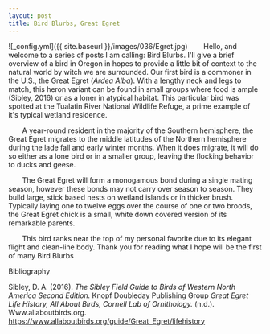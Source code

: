 ```yaml
---
layout: post
title: Bird Blurbs, Great Egret
---
```


![_config.yml]({{ site.baseurl }}/images/036/Egret.jpg)
&nbsp;&nbsp;&nbsp;&nbsp;&nbsp;&nbsp; Hello, and welcome to a series of posts I am calling: Bird Blurbs. I'll give a brief overview of a bird in Oregon in hopes to provide a little bit of context to the natural world by witch we are surrounded. Our first bird is a commoner in the U.S., the Great Egret (*Ardea Alba*). With a lengthy neck and legs to match, this heron variant can be found in small groups where food is ample (Sibley, 2016) or as a loner in atypical habitat. This particular bird was spotted at the Tualatin River National Wildlife Refuge, a prime example of it's typical wetland residence.

&nbsp;&nbsp;&nbsp;&nbsp;&nbsp;&nbsp; A year-round resident in the majority of the Southern hemisphere, the Great Egret migrates to the middle latitudes of the Northern hemisphere during the lade fall and early winter months. When it does migrate, it will do so either as a lone bird or in a smaller group, leaving the flocking behavior to ducks and geese. 

&nbsp;&nbsp;&nbsp;&nbsp;&nbsp;&nbsp; The Great Egret will form a monogamous bond during a single mating season, however these bonds may not carry over season to season. They build large, stick based nests on wetland islands or in thicker brush. Typically laying one to twelve eggs over the course of one or two broods, the Great Egret chick is a small, white down covered version of its remarkable parents. 

&nbsp;&nbsp;&nbsp;&nbsp;&nbsp;&nbsp; This bird ranks near the top of my personal favorite due to its elegant flight and clean-line body. Thank you for reading what I hope will be the first of many Bird Blurbs


Bibliography

Sibley, D. A. (2016). *The Sibley Field Guide to Birds of Western North America Second Edition.* Knopf Doubleday Publishing Group
*Great Egret Life History, All About Birds, Cornell Lab of Ornithology.* (n.d.). Www.allaboutbirds.org. https://www.allaboutbirds.org/guide/Great_Egret/lifehistory

‌